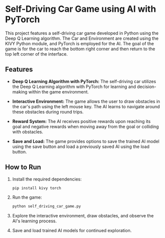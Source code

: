 # Self-Driving Car Game using AI with PyTorch

This project features a self-driving car game developed in Python using the Deep Q Learning algorithm. The Car and Environment are created using the KIVY Python module, and PyTorch is employed for the AI. The goal of the game is for the car to reach the bottom right corner and then return to the top left corner of the interface.

## Features

- **Deep Q Learning Algorithm with PyTorch:** The self-driving car utilizes the Deep Q Learning algorithm with PyTorch for learning and decision-making within the game environment.

- **Interactive Environment:** The game allows the user to draw obstacles in the car's path using the left mouse key. The AI learns to navigate around these obstacles during round trips.

- **Reward System:** The AI receives positive rewards upon reaching its goal and negative rewards when moving away from the goal or colliding with obstacles.

- **Save and Load:** The game provides options to save the trained AI model using the save button and load a previously saved AI using the load button.

## How to Run

1. Install the required dependencies:

   ```bash
   pip install kivy torch

2. Run the game:

   ```bash
   python self_driving_car_game.py
   ```
3. Explore the interactive environment, draw obstacles, and observe the AI's learning process.
4. Save and load trained AI models for continued exploration.
